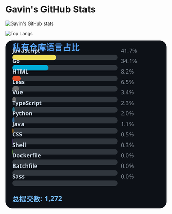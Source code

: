 # Gavin's GitHub Stats

![Gavin's GitHub stats](https://github-readme-stats.vercel.app/api?username=gavinhaydy&show_icons=true&theme=tokyonight)

![Top Langs](https://github-readme-stats.vercel.app/api/top-langs/?username=gavinhaydy&layout=compact)
























<!-- PRIVATE_STATS_START -->
![私有仓库统计](./.github/private-stats.svg)
<!-- PRIVATE_STATS_END -->























